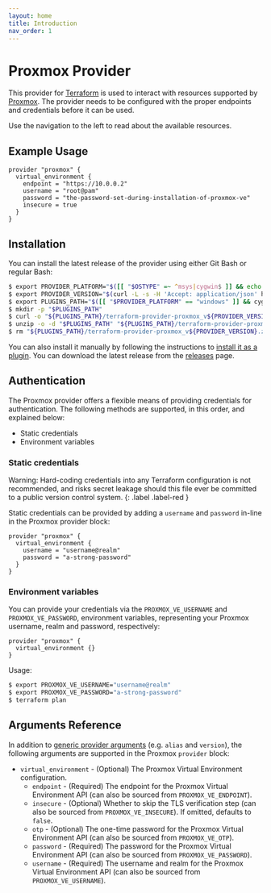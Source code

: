 ```yaml
---
layout: home
title: Introduction
nav_order: 1
---
```


# Proxmox Provider

This provider for [Terraform](https://www.terraform.io/) is used to interact with resources supported by [Proxmox](https://www.proxmox.com/en/). The provider needs to be configured with the proper endpoints and credentials before it can be used.

Use the navigation to the left to read about the available resources.

## Example Usage

```
provider "proxmox" {
  virtual_environment {
    endpoint = "https://10.0.0.2"
    username = "root@pam"
    password = "the-password-set-during-installation-of-proxmox-ve"
    insecure = true
  }
}
```

## Installation

You can install the latest release of the provider using either Git Bash or regular Bash:

```sh
$ export PROVIDER_PLATFORM="$([[ "$OSTYPE" =~ ^msys|cygwin$ ]] && echo "windows" || ([[ "$OSTYPE" == "darwin"* ]] && echo "darwin" || ([[ "$OSTYPE" == "linux"* ]] && echo "linux" || echo "unsupported")))"
$ export PROVIDER_VERSION="$(curl -L -s -H 'Accept: application/json' https://github.com/danitso/terraform-provider-proxmox/releases/latest | sed -e 's/.*"tag_name":"\([^"]*\)".*/\1/')"
$ export PLUGINS_PATH="$([[ "$PROVIDER_PLATFORM" == "windows" ]] && cygpath -u "$APPDATA" || echo "$HOME")/terraform.d/plugins"
$ mkdir -p "$PLUGINS_PATH"
$ curl -o "${PLUGINS_PATH}/terraform-provider-proxmox_v${PROVIDER_VERSION}.zip" -sL "https://github.com/danitso/terraform-provider-proxmox/releases/download/${PROVIDER_VERSION}/terraform-provider-proxmox_v${PROVIDER_VERSION}-custom_${PROVIDER_PLATFORM}_amd64.zip"
$ unzip -o -d "$PLUGINS_PATH" "${PLUGINS_PATH}/terraform-provider-proxmox_v${PROVIDER_VERSION}.zip"
$ rm "${PLUGINS_PATH}/terraform-provider-proxmox_v${PROVIDER_VERSION}.zip"
```

You can also install it manually by following the instructions to [install it as a plugin](https://www.terraform.io/docs/plugins/basics.html#installing-plugins). You can download the latest release from the [releases](https://github.com/danitso/terraform-provider-proxmox/releases) page.

## Authentication

The Proxmox provider offers a flexible means of providing credentials for authentication. The following methods are supported, in this order, and explained below:

* Static credentials
* Environment variables

### Static credentials

Warning: Hard-coding credentials into any Terraform configuration is not recommended, and risks secret leakage should this file ever be committed to a public version control system.
{: .label .label-red }

Static credentials can be provided by adding a `username` and `password` in-line in the Proxmox provider block:

```
provider "proxmox" {
  virtual_environment {
    username = "username@realm"
    password = "a-strong-password"
  }
}
```

### Environment variables

You can provide your credentials via the `PROXMOX_VE_USERNAME` and `PROXMOX_VE_PASSWORD`, environment variables, representing your Proxmox username, realm and password, respectively:

```
provider "proxmox" {
  virtual_environment {}
}
```

Usage:

```sh
$ export PROXMOX_VE_USERNAME="username@realm"
$ export PROXMOX_VE_PASSWORD="a-strong-password"
$ terraform plan
```

## Arguments Reference

In addition to [generic provider arguments](https://www.terraform.io/docs/configuration/providers.html) (e.g. `alias` and `version`), the following arguments are supported in the Proxmox `provider` block:

* `virtual_environment` - (Optional) The Proxmox Virtual Environment configuration.
    * `endpoint` - (Required) The endpoint for the Proxmox Virtual Environment API (can also be sourced from `PROXMOX_VE_ENDPOINT`).
    * `insecure` - (Optional) Whether to skip the TLS verification step (can also be sourced from `PROXMOX_VE_INSECURE`). If omitted, defaults to `false`.
    * `otp` - (Optional) The one-time password for the Proxmox Virtual Environment API (can also be sourced from `PROXMOX_VE_OTP`).
    * `password` - (Required) The password for the Proxmox Virtual Environment API (can also be sourced from `PROXMOX_VE_PASSWORD`).
    * `username` - (Required) The username and realm for the Proxmox Virtual Environment API (can also be sourced from `PROXMOX_VE_USERNAME`).
